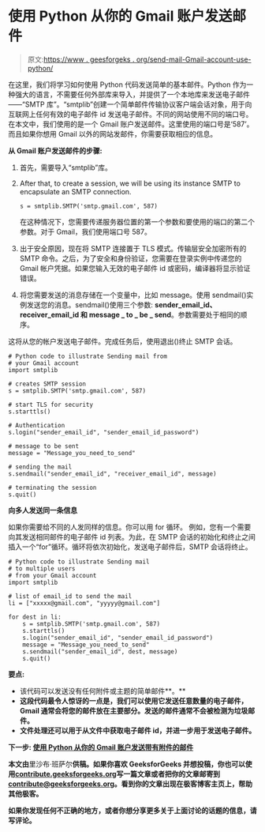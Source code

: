# 使用 Python 从你的 Gmail 账户发送邮件

> 原文:[https://www . geesforgeks . org/send-mail-Gmail-account-use-python/](https://www.geeksforgeeks.org/send-mail-gmail-account-using-python/)

在这里，我们将学习如何使用 Python 代码发送简单的基本邮件。Python 作为一种强大的语言，不需要任何外部库来导入，并提供了一个本地库来发送电子邮件——“SMTP 库”。“smtplib”创建一个简单邮件传输协议客户端会话对象，用于向互联网上任何有效的电子邮件 id 发送电子邮件。不同的网站使用不同的端口号。
在本文中，我们使用的是一个 Gmail 账户发送邮件。这里使用的端口号是‘587’。而且如果你想用 Gmail 以外的网站发邮件，你需要获取相应的信息。

**从 Gmail 账户发送邮件的步骤:**

1.  首先，需要导入“smtplib”库。
2.  After that, to create a session, we will be using its instance SMTP to encapsulate an SMTP connection.

    ```
    s = smtplib.SMTP('smtp.gmail.com', 587)
    ```

    在这种情况下，您需要传递服务器位置的第一个参数和要使用的端口的第二个参数。对于 Gmail，我们使用端口号 587。

3.  出于安全原因，现在将 SMTP 连接置于 TLS 模式。传输层安全加密所有的 SMTP 命令。之后，为了安全和身份验证，您需要在登录实例中传递您的 Gmail 帐户凭据。如果您输入无效的电子邮件 id 或密码，编译器将显示验证错误。
4.  将您需要发送的消息存储在一个变量中，比如 message。使用 sendmail()实例发送您的消息。sendmail()使用三个参数: **sender_email_id、receiver_email_id 和 message _ to _ be _ send**。参数需要处于相同的顺序。

这将从您的帐户发送电子邮件。完成任务后，使用退出()终止 SMTP 会话。

```
# Python code to illustrate Sending mail from 
# your Gmail account 
import smtplib

# creates SMTP session
s = smtplib.SMTP('smtp.gmail.com', 587)

# start TLS for security
s.starttls()

# Authentication
s.login("sender_email_id", "sender_email_id_password")

# message to be sent
message = "Message_you_need_to_send"

# sending the mail
s.sendmail("sender_email_id", "receiver_email_id", message)

# terminating the session
s.quit()
```

**向多人发送同一条信息**

如果你需要给不同的人发同样的信息。你可以用 for 循环。
例如，您有一个需要向其发送相同邮件的电子邮件 id 列表。为此，在 SMTP 会话的初始化和终止之间插入一个“for”循环。循环将依次初始化，发送电子邮件后，SMTP 会话将终止。

```
# Python code to illustrate Sending mail 
# to multiple users 
# from your Gmail account 
import smtplib

# list of email_id to send the mail
li = ["xxxxx@gmail.com", "yyyyy@gmail.com"]

for dest in li:
    s = smtplib.SMTP('smtp.gmail.com', 587)
    s.starttls()
    s.login("sender_email_id", "sender_email_id_password")
    message = "Message_you_need_to_send"
    s.sendmail("sender_email_id", dest, message)
    s.quit()
```

**要点:**

*   该代码可以发送没有任何附件或主题的简单邮件**。**
*   **这段代码最令人惊讶的一点是，我们可以使用它发送任意数量的电子邮件，Gmail 通常会将您的邮件放在主要部分。发送的邮件通常不会被检测为垃圾邮件。**
*   **文件处理还可以用于从文件中获取电子邮件 id，并进一步用于发送电子邮件。**

****下一步:** [使用 Python 从你的 Gmail 账户发送带有附件的邮件](https://www.geeksforgeeks.org/send-mail-attachment-gmail-account-using-python/)**

**本文由**里沙布·班萨尔**供稿。如果你喜欢 GeeksforGeeks 并想投稿，你也可以使用[contribute.geeksforgeeks.org](http://www.contribute.geeksforgeeks.org)写一篇文章或者把你的文章邮寄到 contribute@geeksforgeeks.org。看到你的文章出现在极客博客主页上，帮助其他极客。**

**如果你发现任何不正确的地方，或者你想分享更多关于上面讨论的话题的信息，请写评论。**
